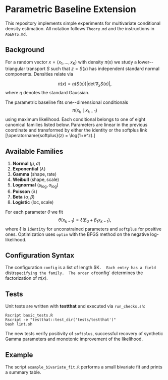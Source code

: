 # Parametric Baseline Extension

This repository implements simple experiments for multivariate conditional density estimation.
All notation follows `Theory.md` and the instructions in `AGENTS.md`.

## Background

For a random vector $x = (x_1,\ldots,x_K)$ with density $\pi(x)$ we study a
lower--triangular transport $S$ such that $z = S(x)$ has independent standard
normal components.  Densities relate via

$$\pi(x) = \eta(S(x)) |\det \nabla_x S(x)|,$$
where $\eta$ denotes the standard Gaussian.

The parametric baseline fits one--dimensional conditionals
$$\pi(x_k\mid x_{k-1})$$
using maximum likelihood.  Each conditional belongs to one of eight canonical
families listed below.  Parameters are linear in the previous coordinate and
transformed by either the identity or the softplus link
\[\operatorname{softplus}(z) = \log(1+e^z).\]

## Available Families

1. **Normal** $(\mu,\sigma)$
2. **Exponential** $(\lambda)$
3. **Gamma** $(\text{shape}, \text{rate})$
4. **Weibull** $(\text{shape}, \text{scale})$
5. **Lognormal** $(\mu_{\log}, \sigma_{\log})$
6. **Poisson** $(\lambda)$
7. **Beta** $(\alpha,\beta)$
8. **Logistic** $(\text{loc}, \text{scale})$

For each parameter $\theta$ we fit
$$\theta(x_{k-1}) = \ell\big(\beta_0 + \beta_1 x_{k-1}\big),$$
where $\ell$ is `identity` for unconstrained parameters and `softplus` for
positive ones.
Optimization uses `optim` with the BFGS method on the negative log-likelihood.

## Configuration Syntax

The configuration `config` is a list of length $K`.  Each entry has a field
`distr` specifying the family.  The order of `config` determines the factorization
of $\pi(x)$.

## Tests

Unit tests are written with **testthat** and executed via `run_checks.sh`:

```
Rscript basic_tests.R
Rscript -e "testthat::test_dir('tests/testthat')"
bash lint.sh
```

The new tests verify positivity of `softplus`, successful recovery of synthetic
Gamma parameters and monotonic improvement of the likelihood.

## Example

The script `example_bivariate_fit.R` performs a small bivariate fit and prints a
summary table.
